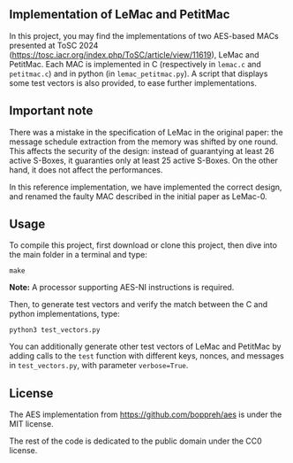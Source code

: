 Implementation of LeMac and PetitMac
------------------------------------

In this project, you may find the implementations of two AES-based MACs presented at ToSC 2024 (https://tosc.iacr.org/index.php/ToSC/article/view/11619), LeMac and PetitMac. Each MAC is implemented in C (respectively in `lemac.c` and `petitmac.c`) and in python (in `lemac_petitmac.py`). A script that displays some test vectors is also provided, to ease further implementations.

Important note
--------------

There was a mistake in the specification of LeMac in the original paper:
the message schedule extraction from the memory was shifted by one
round.  This affects the security of the design: instead of guarantying
at least 26 active S-Boxes, it guaranties only at least 25 active
S-Boxes.  On the other hand, it does not affect the performances.

In this reference implementation, we have implemented the correct
design, and renamed the faulty MAC described in the initial paper as
LeMac-0.

Usage
-----

To compile this project, first download or clone this project, then dive into the main folder in a terminal and type:

```
make
```

**Note:** A processor supporting AES-NI instructions is required.

Then, to generate test vectors and verify the match between the C and python implementations, type:

```
python3 test_vectors.py
```

You can additionally generate other test vectors of LeMac and PetitMac
by adding calls to the `test` function with different keys, nonces, and
messages in `test_vectors.py`, with parameter `verbose=True`.


License
-------

The AES implementation from https://github.com/boppreh/aes is under the
MIT license.

The rest of the code is dedicated to the public domain under the CC0 license.
